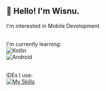 <h2>👋 Hello! I'm Wisnu.</h2>

I'm interested in Mobile Development
<br><br>

I'm currently learning:<br>
![Kotlin](https://img.shields.io/badge/kotlin-%237F52FF.svg?style=for-the-badge&logo=kotlin&logoColor=white)<br>
![Android](https://img.shields.io/badge/Android-3DDC84?style=for-the-badge&logo=android&logoColor=white)
<br><br>

IDEs I use:<br>
[![My Skills](https://skillicons.dev/icons?i=js,html,css,wasm)](https://skillicons.dev)
